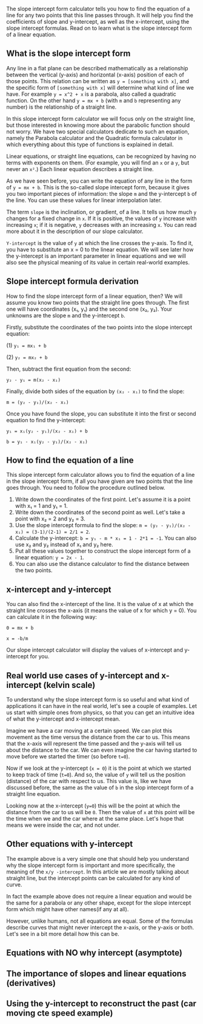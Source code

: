The slope intercept form calculator tells you how to find the equation of a line for any two points that this line passes through. It will help you find the coefficients of slope and y-intercept, as well as the x-intercept, using the slope intercept formulas. Read on to learn what is the slope intercept form of a linear equation.

## What is the slope intercept form

Any line in a flat plane can be described mathematically as a relationship between the vertical (y-axis) and horizontal (x-axis) position of each of those points. This relation can be written as `y = [something with x]`, and the specific form of `[something with x]` will determine what kind of line we have. For example `y = x^2 + x` is a parabola, also called a quadratic function. On the other hand `y = mx + b` (with `m` and `b` representing any number) is the relationship of a straight line.

In this slope intercept form calculator we will focus only on the straight line, but those interested in knowing more about the parabolic function should not worry. We have two special calculators dedicate to such an equation, namely the <portal cid="485">Parabola calculator</portal> and the <portal cid="486">Quadratic formula calculator</portal> in which everything about this type of functions is explained in detail.

Linear equations, or straight line equations, can be recognized by having no terms with exponents on them. (For example, you will find an `x` or a `y`, but never an `x²`.) Each linear equation describes a straight line.

As we have seen before, you can write the equation of any line in the form of `y = mx + b`. This is the so-called slope intercept form, because it gives you two important pieces of information: the slope `m` and the y-intercept `b` of the line. You can use these values for <portal cid="486">linear interpolation</portal> later.

The term `slope` is the inclination, or gradient, of a line. It tells us how much `y` changes for a fixed change in `x`. If it is positive, the values of `y` increase with increasing `x`; if it is negative, `y` decreases with an increasing `x`. You can read more about it in the description of our <portal cid="184">slope calculator</portal>.

`Y-intercept` is the value of `y` at which the line crosses the y-axis. To find it, you have to substitute an x = 0 to the linear equation. We will see later how the y-intercept is an important parameter in linear equations and we will also see the physical meaning of its value in certain real-world examples.

## Slope intercept formula derivation

How to find the slope intercept form of a linear equation, then? We will assume you know two points that the straight line goes through. The first one will have coordinates (x₁, y₁) and the second one (x₂, y₂). Your unknowns are the slope `m` and the y-intercept `b`.

Firstly, substitute the coordinates of the two points into the slope intercept equation:

(1) `y₁ = mx₁ + b`

(2) `y₂ = mx₂ + b`

Then, subtract the first equation from the second:

`y₂ - y₁ = m(x₂ - x₁)`

Finally, divide both sides of the equation by `(x₂ - x₁)` to find the slope:

`m = (y₂ - y₁)/(x₂ - x₁)`

Once you have found the slope, you can substitute it into the first or second equation to find the y-intercept:

`y₁ = x₁(y₂ - y₁)/(x₂ - x₁) + b`

`b = y₁ - x₁(y₂ - y₁)/(x₂ - x₁)`

## How to find the equation of a line

This slope intercept form calculator allows you to find the equation of a line in the slope intercept form, if all you have given are two points that the line goes through. You need to follow the procedure outlined below.

1. Write down the coordinates of the first point. Let's assume it is a point with x₁ = 1 and y₁ = 1. 
1. Write down the coordinates of the second point as well. Let's take a point with x₂ = 2 and y₂ = 3.
1. Use the slope intercept formula to find the slope: `m = (y₂ - y₁)/(x₂ - x₁) = (3-1)/(2-1) = 2/1 = 2`.
1. Calculate the y-intercept: `b = y₁ - m * x₁ = 1 - 2*1 = -1`. You can also use x₂ and y₂ instead of x₁ and y₂ here.
1. Put all these values together to construct the slope intercept form of a linear equation: `y = 2x - 1`.
1. You can also use the <portal cid="144">distance calculator</portal> to find the distance between the two points.

## x-intercept and y-intercept

You can also find the x-intercept of the line. It is the value of x at which the straight line crosses the x-axis (it means the value of x for which y = 0). You can calculate it in the following way:

`0 = mx + b`

`x = -b/m`

Our slope intercept calculator will display the values of x-intercept and y-intercept for you.

## Real world use cases of y-intercept and x-intercept (kelvin scale)

To understand why the slope intercept form is so useful and what kind of applications it can have in the real world, let's see a couple of examples. Let us start with simple ones from physics, so that you can get an intuitive idea of what the y-intercept and x-intercept mean.

Imagine we have a car moving at a certain speed. We can plot this movement as the time versus the distance from the car to us. This means that the x-axis will represent the time passed and the y-axis will tell us about the distance to the car. We can even imagine the car having started to move before we started the timer (so before `t=0`).

Now if we look at the y-intercept (`x = 0`) it is the point at which we started to keep track of time (`t=0`). And so, the value of `y` will tell us the position (distance) of the car with respect to us. This value is, like we have discussed before, the same as the value of `b` in the slop intercept form of a straight line equation.

Looking now at the x-intercept (`y=0`) this will be the point at which the distance from the car to us will be `0`. Then the value of `x` at this point will be the time when we and the car where at the same place. Let's hope that means we were inside the car, and not under.

## Other equations with y-intercept

The example above is a very simple one that should help you understand why the slope intercept form is important and more specifically, the meaning of the `x/y -intercept`. In this article we are mostly talking about straight line, but the intercept points can be calculated for any kind of curve.

In fact the example above does not require a linear equation and would be the same for a parabola or any other shape, except for the slope intercept form which might have other names(if any at all).

However, unlike humans, not all equations are equal. Some of the formulas describe curves that might never intercept the x-axis, or the y-axis or both. Let's see in a bit more detail how this can be.

## Equations with NO why intercept (asymptote)

## The importance of slopes and linear equations (derivatives)

## Using the y-intercept to reconstruct the past (car moving cte speed example)
